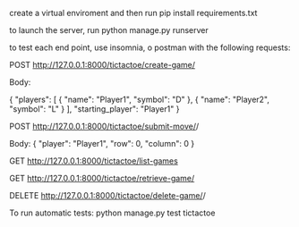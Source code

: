 create a virtual enviroment and then run pip install requirements.txt

to launch the server, run python manage.py runserver

to test each end point, use insomnia, o postman with the following requests:

POST
http://127.0.0.1:8000/tictactoe/create-game/

Body:

{
  "players": [
    { "name": "Player1", "symbol": "D" },
    { "name": "Player2", "symbol": "L" }
  ],
  "starting_player": "Player1"
}

POST
http://127.0.0.1:8000/tictactoe/submit-move/<ID>/

Body:
{
  "player": "Player1",
  "row": 0,
  "column": 0
}

GET
http://127.0.0.1:8000/tictactoe/list-games

GET
http://127.0.0.1:8000/tictactoe/retrieve-game/<ID>

DELETE
http://127.0.0.1:8000/tictactoe/delete-game/<ID>/



To run automatic tests:
python manage.py test tictactoe
